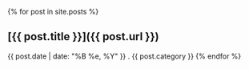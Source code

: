 {% for post in site.posts %}
## [{{ post.title }}]({{ post.url }})

{{ post.date | date: "%B %e, %Y" }} . {{ post.category }}
{% endfor %}
